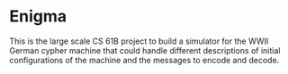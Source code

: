 # Enigma
This is the large scale CS 61B project to build a simulator for the WWII German cypher machine that could handle different descriptions of initial configurations of the machine and the messages to encode and decode.
